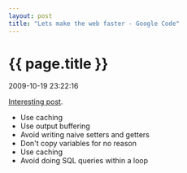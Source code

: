 ```yaml
---
layout: post
title: "Lets make the web faster - Google Code"
---
```


<h1> {{ page.title }} </h1> <p class='meta'>2009-10-19 23:22:16</p>

<a href="http://code.google.com/speed/articles/optimizing-php.html">Interesting post</a>.
<ul>
<li>Use caching</li>
<li>Use output buffering</li>
<li>Avoid writing naive setters and getters</li>
<li>Don't copy variables for no reason</li>
<li>Use caching</li>
<li>Avoid doing SQL queries within a loop</li>
</ul>

